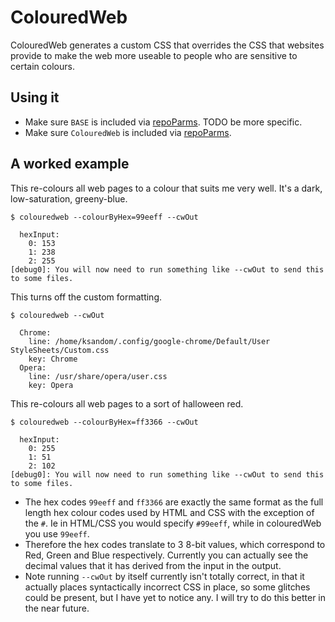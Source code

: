 # ColouredWeb

ColouredWeb generates a custom CSS that overrides the CSS that websites provide to make the web more useable to people who are sensitive to certain colours.

## Using it

* Make sure `BASE` is included via [repoParms](https://github.com/ksandom/achel/blob/master/docs/programming/creatingARepositoryWithProfiles.md#use-repoparmdefinepackages-to-create-a-profile). TODO be more specific.
* Make sure `ColouredWeb` is included via [repoParms](https://github.com/ksandom/achel/blob/master/docs/programming/creatingARepositoryWithProfiles.md#use-repoparmdefinepackages-to-create-a-profile).

## A worked example

This re-colours all web pages to a colour that suits me very well. It's a dark, low-saturation, greeny-blue.

    $ colouredweb --colourByHex=99eeff --cwOut
    
      hexInput: 
        0: 153
        1: 238
        2: 255
    [debug0]: You will now need to run something like --cwOut to send this to some files.

This turns off the custom formatting.

    $ colouredweb --cwOut
    
      Chrome: 
        line: /home/ksandom/.config/google-chrome/Default/User StyleSheets/Custom.css
        key: Chrome
      Opera: 
        line: /usr/share/opera/user.css
        key: Opera

This re-colours all web pages to a sort of halloween red.

    $ colouredweb --colourByHex=ff3366 --cwOut
    
      hexInput: 
        0: 255
        1: 51
        2: 102
    [debug0]: You will now need to run something like --cwOut to send this to some files.

* The hex codes `99eeff` and `ff3366` are exactly the same format as the full length hex colour codes used by HTML and CSS with the exception of the `#`. Ie in HTML/CSS you would specify `#99eeff`, while in colouredWeb you use `99eeff`.
 * Therefore the hex codes translate to 3 8-bit values, which correspond to Red, Green and Blue respectively. Currently you can actually see the decimal values that it has derived from the input in the output.
* Note running `--cwOut` by itself currently isn't totally correct, in that it actually places syntactically incorrect CSS in place, so some glitches could be present, but I have yet to notice any. I will try to do this better in the near future.

